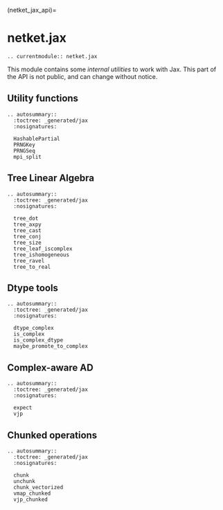 (netket_jax_api)=
# netket.jax

```{eval-rst}
.. currentmodule:: netket.jax

```

This module contains some *internal utilities* to work with Jax.
This part of the API is not public, and can change without notice.

## Utility functions

```{eval-rst}
.. autosummary::
  :toctree: _generated/jax
  :nosignatures:

  HashablePartial
  PRNGKey
  PRNGSeq
  mpi_split

```

## Tree Linear Algebra

```{eval-rst}
.. autosummary::
  :toctree: _generated/jax
  :nosignatures:

  tree_dot
  tree_axpy
  tree_cast
  tree_conj
  tree_size
  tree_leaf_iscomplex
  tree_ishomogeneous
  tree_ravel
  tree_to_real
```

## Dtype tools

```{eval-rst}
.. autosummary::
  :toctree: _generated/jax
  :nosignatures:

  dtype_complex
  is_complex
  is_complex_dtype
  maybe_promote_to_complex

```

## Complex-aware AD

```{eval-rst}
.. autosummary::
  :toctree: _generated/jax
  :nosignatures:

  expect
  vjp
```

## Chunked operations

```{eval-rst}
.. autosummary::
  :toctree: _generated/jax
  :nosignatures:

  chunk
  unchunk
  chunk_vectorized
  vmap_chunked
  vjp_chunked
```


